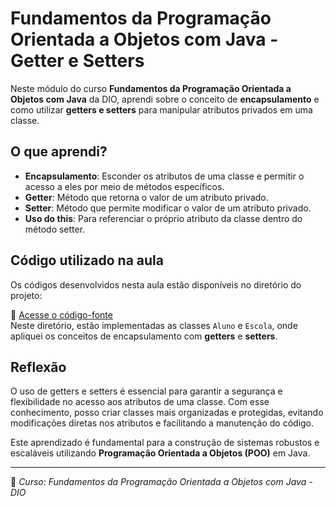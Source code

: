 # Fundamentos da Programação Orientada a Objetos com Java - Getter e Setters

Neste módulo do curso **Fundamentos da Programação Orientada a Objetos com Java** da DIO, aprendi sobre o conceito de **encapsulamento** e como utilizar **getters e setters** para manipular atributos privados em uma classe.

## O que aprendi?

- **Encapsulamento**: Esconder os atributos de uma classe e permitir o acesso a eles por meio de métodos específicos.
- **Getter**: Método que retorna o valor de um atributo privado.
- **Setter**: Método que permite modificar o valor de um atributo privado.
- **Uso do this**: Para referenciar o próprio atributo da classe dentro do método setter.

## Código utilizado na aula

Os códigos desenvolvidos nesta aula estão disponíveis no diretório do projeto:

🔗 [Acesse o código-fonte](https://github.com/joaofelipegalvao/dio-trilha-java-basico/tree/main/programacao-orientada-a-objetos/GettersAndSetters/src/escola) <br>
Neste diretório, estão implementadas as classes `Aluno` e `Escola`, onde apliquei os conceitos de encapsulamento com **getters** e **setters**.

## Reflexão

O uso de getters e setters é essencial para garantir a segurança e flexibilidade no acesso aos atributos de uma classe. Com esse conhecimento, posso criar classes mais organizadas e protegidas, evitando modificações diretas nos atributos e facilitando a manutenção do código.

Este aprendizado é fundamental para a construção de sistemas robustos e escaláveis utilizando **Programação Orientada a Objetos (POO)** em Java.

---

📌 _Curso: Fundamentos da Programação Orientada a Objetos com Java - DIO_
